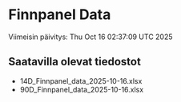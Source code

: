 # Finnpanel Data

Viimeisin päivitys: Thu Oct 16 02:37:09 UTC 2025

## Saatavilla olevat tiedostot
- 14D_Finnpanel_data_2025-10-16.xlsx
- 90D_Finnpanel_data_2025-10-16.xlsx
